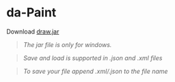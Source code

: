 # da-Paint

Download [draw.jar](https://github.com/ziyadelbanna/da-Paint/blob/master/draw.jar?raw=true)

>_The jar file is only for windows._

>_Save and load is supported in .json and .xml files_

>_To save your file append .xml/.json to the file name_
